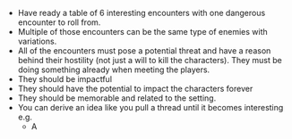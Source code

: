 + Have ready a table of 6 interesting encounters with one dangerous encounter to roll from.
+ Multiple of those encounters can be the same type of enemies with variations.
+ All of the encounters must pose a potential threat and have a reason behind their hostility (not just a will to kill the characters). They must be doing something already when meeting the players.
+ They should be impactful
+ They should have the potential to impact the characters forever
+ They should be memorable and related to the setting.
+ You can derive an idea like you pull a thread until it becomes interesting e.g. 
	+ A 
